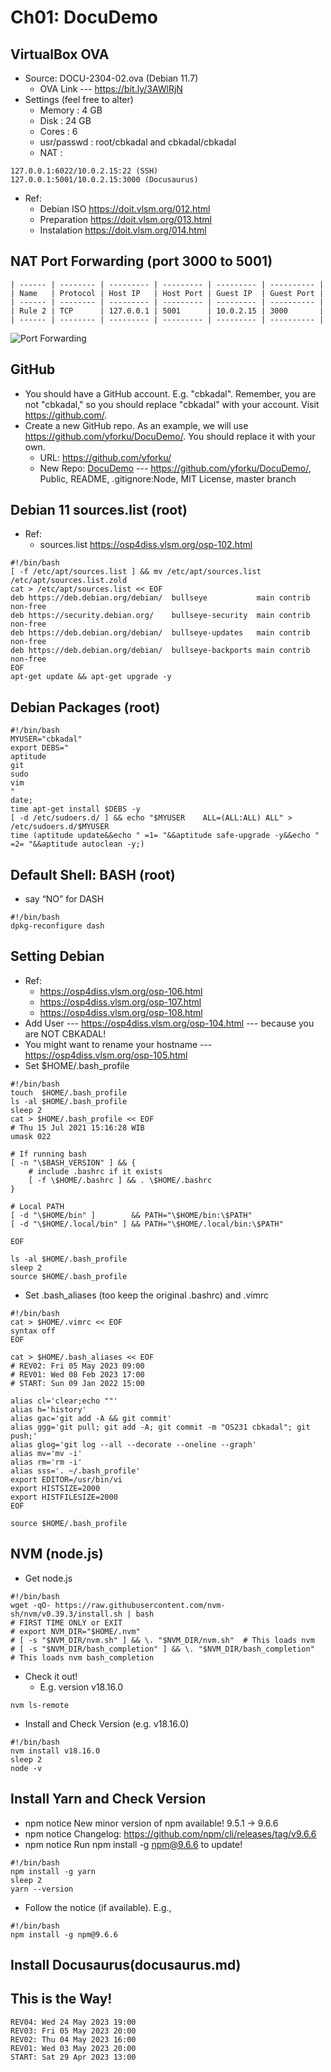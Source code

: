 # Ch01: DocuDemo

## VirtualBox OVA 
* Source: DOCU-2304-02.ova (Debian 11.7)
  * OVA Link --- <https://bit.ly/3AWlRjN>
* Settings (feel free to alter)
  * Memory     :  4 GB
  * Disk       : 24 GB
  * Cores      :  6
  * usr/passwd : root/cbkadal and cbkadal/cbkadal
  * NAT        :

```
127.0.0.1:6022/10.0.2.15:22 (SSH)
127.0.0.1:5001/10.0.2.15:3000 (Docusaurus)

```

* Ref:
  * Debian ISO <https://doit.vlsm.org/012.html>
  * Preparation <https://doit.vlsm.org/013.html>
  * Instalation <https://doit.vlsm.org/014.html>

## NAT Port Forwarding (port 3000 to 5001)

```
| ------ | -------- | --------- | --------- | --------- | ---------- |
| Name   | Protocol | Host IP   | Host Port | Guest IP  | Guest Port |
| ------ | -------- | --------- | --------- | --------- | ---------- |
| Rule 2 | TCP      | 127.0.0.1 | 5001      | 10.0.2.15 | 3000       |
| ------ | -------- | --------- | --------- | --------- | ---------- |
```

![Port Forwarding](debVBOX-034.jpg)

## GitHub
* You should have a GitHub account. E.g. "cbkadal".
  Remember, you are not "cbkadal," so you should replace "cbkadal" with your account.
  Visit <https://github.com/>.
* Create a new GitHub repo. As an example, we will use <https://github.com/yforku/DocuDemo/>.
  You should replace it with your own.
  * URL: <https://github.com/yforku/>
  * New Repo: [DocuDemo](https://github.com/yforku/DocuDemo/) --- <https://github.com/yforku/DocuDemo/>, Public, README, .gitignore:Node, MIT License, master branch

## Debian 11 sources.list (root)
* Ref:
  * sources.list <https://osp4diss.vlsm.org/osp-102.html>

```
#!/bin/bash
[ -f /etc/apt/sources.list ] && mv /etc/apt/sources.list /etc/apt/sources.list.zold
cat > /etc/apt/sources.list << EOF
deb https://deb.debian.org/debian/  bullseye           main contrib non-free
deb https://security.debian.org/    bullseye-security  main contrib non-free
deb https://deb.debian.org/debian/  bullseye-updates   main contrib non-free
deb https://deb.debian.org/debian/  bullseye-backports main contrib non-free
EOF
apt-get update && apt-get upgrade -y

```

## Debian Packages (root)

```
#!/bin/bash
MYUSER="cbkadal"
export DEBS="
aptitude
git
sudo
vim
"
date;
time apt-get install $DEBS -y
[ -d /etc/sudoers.d/ ] && echo "$MYUSER    ALL=(ALL:ALL) ALL" > /etc/sudoers.d/$MYUSER
time (aptitude update&&echo " =1= "&&aptitude safe-upgrade -y&&echo " =2= "&&aptitude autoclean -y;)

```

## Default Shell: BASH (root)
* say “NO” for DASH

```
#!/bin/bash
dpkg-reconfigure dash

```

## Setting Debian
* Ref:
  * <https://osp4diss.vlsm.org/osp-106.html>
  * <https://osp4diss.vlsm.org/osp-107.html>
  * <https://osp4diss.vlsm.org/osp-108.html>
* Add User --- <https://osp4diss.vlsm.org/osp-104.html> --- because you are NOT CBKADAL!
* You might want to rename your hostname --- <https://osp4diss.vlsm.org/osp-105.html>
* Set $HOME/.bash_profile

```
#!/bin/bash
touch  $HOME/.bash_profile
ls -al $HOME/.bash_profile
sleep 2
cat > $HOME/.bash_profile << EOF
# Thu 15 Jul 2021 15:16:28 WIB
umask 022

# If running bash
[ -n "\$BASH_VERSION" ] && {
    # include .bashrc if it exists
    [ -f \$HOME/.bashrc ] && . \$HOME/.bashrc
}

# Local PATH
[ -d "\$HOME/bin" ]        && PATH="\$HOME/bin:\$PATH"
[ -d "\$HOME/.local/bin" ] && PATH="\$HOME/.local/bin:\$PATH"

EOF

ls -al $HOME/.bash_profile
sleep 2
source $HOME/.bash_profile

```


* Set .bash_aliases (too keep the original .bashrc) and .vimrc

```
#!/bin/bash
cat > $HOME/.vimrc << EOF
syntax off
EOF

cat > $HOME/.bash_aliases << EOF
# REV02: Fri 05 May 2023 09:00
# REV01: Wed 08 Feb 2023 17:00
# START: Sun 09 Jan 2022 15:00

alias cl='clear;echo ""'
alias h='history'
alias gac='git add -A && git commit'
alias ggg='git pull; git add -A; git commit -m "OS231 cbkadal"; git push;'
alias glog='git log --all --decorate --oneline --graph'
alias mv='mv -i'
alias rm='rm -i'
alias sss='. ~/.bash_profile'
export EDITOR=/usr/bin/vi
export HISTSIZE=2000
export HISTFILESIZE=2000
EOF

source $HOME/.bash_profile

```

## NVM (node.js)

* Get node.js

```
#!/bin/bash
wget -qO- https://raw.githubusercontent.com/nvm-sh/nvm/v0.39.3/install.sh | bash
# FIRST TIME ONLY or EXIT
# export NVM_DIR="$HOME/.nvm"
# [ -s "$NVM_DIR/nvm.sh" ] && \. "$NVM_DIR/nvm.sh"  # This loads nvm
# [ -s "$NVM_DIR/bash_completion" ] && \. "$NVM_DIR/bash_completion"  # This loads nvm bash_completion

```

* Check it out!
  * E.g. version v18.16.0

```
nvm ls-remote

```

* Install and Check Version (e.g. v18.16.0)

```
#!/bin/bash
nvm install v18.16.0
sleep 2
node -v

```

## Install Yarn and Check Version
* npm notice New minor version of npm available! 9.5.1 -> 9.6.6
* npm notice Changelog: https://github.com/npm/cli/releases/tag/v9.6.6
* npm notice Run npm install -g npm@9.6.6 to update!

```
#!/bin/bash
npm install -g yarn
sleep 2
yarn --version

```

* Follow the notice (if available). E.g.,

```
#!/bin/bash
npm install -g npm@9.6.6 

```

## Install Docusaurus(docusaurus.md)

## This is the Way!

```
REV04: Wed 24 May 2023 19:00
REV03: Fri 05 May 2023 20:00
REV02: Thu 04 May 2023 16:00
REV01: Wed 03 May 2023 20:00
START: Sat 29 Apr 2023 13:00
```


